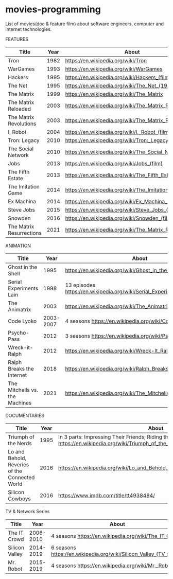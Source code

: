 # movies-programming
List of movies(doc &amp; feature film) about software engineers, computer and internet technologies.

FEATURES

| Title             | Year   | About                                                 |
| ----------------- | ------ | ------------------------------------------------------|
| Tron              | 1982   | https://en.wikipedia.org/wiki/Tron                    |
| WarGames          | 1993   | https://en.wikipedia.org/wiki/WarGames                |
| Hackers           | 1995   | https://en.wikipedia.org/wiki/Hackers_(film)          |
| The Net           | 1995   | https://en.wikipedia.org/wiki/The_Net_(1995_film)     |
| The Matrix        | 1999   | https://en.wikipedia.org/wiki/The_Matrix              |
|The Matrix Reloaded| 2003   | https://en.wikipedia.org/wiki/The_Matrix_Reloaded     |
|The Matrix Revolutions| 2003| https://en.wikipedia.org/wiki/The_Matrix_Revolutions  |
| I, Robot          | 2004   | https://en.wikipedia.org/wiki/I,_Robot_(film)         |
| Tron: Legacy      | 2010   | https://en.wikipedia.org/wiki/Tron:_Legacy            |
| The Social Network| 2010   | https://en.wikipedia.org/wiki/The_Social_Network      |
| Jobs              | 2013   | https://en.wikipedia.org/wiki/Jobs_(film)             |
| The Fifth Estate  | 2013   | https://en.wikipedia.org/wiki/The_Fifth_Estate_(film) |
|The Imitation Game | 2014   | https://en.wikipedia.org/wiki/The_Imitation_Game      |
| Ex Machina        | 2014   | https://en.wikipedia.org/wiki/Ex_Machina_(film)       |
| Steve Jobs        | 2015   | https://en.wikipedia.org/wiki/Steve_Jobs_(film)       |
| Snowden           | 2016   | https://en.wikipedia.org/wiki/Snowden_(film)          |
| The Matrix Resurrections| 2021| https://en.wikipedia.org/wiki/The_Matrix_Resurrections|









ANIMATION    

| Title             | Year   | About                                                       |
| ----------------- | ------ | ----------------------------------------------------------- |
| Ghost in the Shell| 1995   | https://en.wikipedia.org/wiki/Ghost_in_the_Shell_(1995_film)|
| Serial Experiments Lain | 1998 | 13 episodes https://en.wikipedia.org/wiki/Serial_Experiments_Lain |
| The Animatrix     | 2003   | https://en.wikipedia.org/wiki/The_Animatrix                 |
| Code Lyoko        | 2003-2007| 4 seasons https://en.wikipedia.org/wiki/Code_Lyoko        |
| Psycho-Pass       | 2012   | 3 seasons https://en.wikipedia.org/wiki/Psycho-Pass         |
| Wreck-it-Ralph    | 2012   | https://en.wikipedia.org/wiki/Wreck-It_Ralph                |
| Ralph Breaks the Internet | 2018 | https://en.wikipedia.org/wiki/Ralph_Breaks_the_Internet |
| The Mitchells vs. the Machines| 2021| https://en.wikipedia.org/wiki/The_Mitchells_vs._the_Machines|


DOCUMENTARIES

| Title                | Year   | About                                                                      |
| -------------------- | ------ | ---------------------------------------------------------------------------|     
| Triumph of the Nerds | 1995   | In 3 parts: Impressing Their Friends; Riding the Bear; Great Artists Steal https://en.wikipedia.org/wiki/Triumph_of_the_Nerds       |
| Lo and Behold, Reveries of the Connected World| 2016 |https://en.wikipedia.org/wiki/Lo_and_Behold,_Reveries_of_the_Connected_World |
| Silicon Cowboys | 2016 | https://www.imdb.com/title/tt4938484/ |



TV & Network Series 

| Title                | Year      | About                                                |
| -------------------- | --------- | ---------------------------------------------------- |
| The IT Crowd         | 2006-2010 | 4 seasons https://en.wikipedia.org/wiki/The_IT_Crowd |
| Silicon Valley       | 2014-2019 | 6 seasons https://en.wikipedia.org/wiki/Silicon_Valley_(TV_series) |
| Mr. Robot            | 2015-2019 | 4 seasons https://en.wikipedia.org/wiki/Mr._Robot    |



